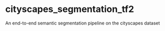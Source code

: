 # cityscapes_segmentation_tf2
An end-to-end semantic segmentation pipeline on the cityscapes dataset
